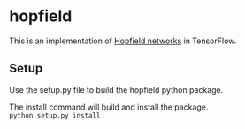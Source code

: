# hopfield

This is an implementation of [Hopfield networks](https://en.wikipedia.org/wiki/Hopfield_network) in TensorFlow.

 ## Setup                                                                        
 Use the setup.py file to build the hopfield python package.                     
                                                                                 
 The install command will build and install the package.                         
 ``` python setup.py install ``` 

